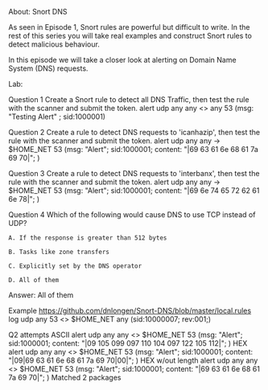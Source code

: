 About: Snort DNS

As seen in Episode 1, Snort rules are powerful but difficult to write. In the rest of this series you will take real examples and construct Snort rules to detect malicious behaviour. 

In this episode we will take a closer look at alerting on Domain Name System (DNS) requests.


Lab:

Question 1
Create a Snort rule to detect all DNS Traffic, then test the rule with the scanner and submit the token.
alert udp any any <> any 53 (msg: "Testing Alert" ; sid:1000001)

Question 2
Create a rule to detect DNS requests to 'icanhazip', then test the rule with the scanner and submit the token.
alert udp any any -> $HOME_NET 53 (msg: "Alert"; sid:1000001; content: "|69 63 61 6e 68 61 7a 69 70|"; )

Question 3
Create a rule to detect DNS requests to 'interbanx', then test the rule with the scanner and submit the token.
alert udp any any -> $HOME_NET 53 (msg: "Alert"; sid:1000001; content: "|69 6e 74 65 72 62 61 6e 78|"; )

Question 4
Which of the following would cause DNS to use TCP instead of UDP?

	A. If the response is greater than 512 bytes

	B. Tasks like zone transfers

	C. Explicitly set by the DNS operator

	D. All of them

Answer: All of them


Example
https://github.com/dnlongen/Snort-DNS/blob/master/local.rules
log udp any 53 <> $HOME_NET any (sid:10000007; rev:001;)


Q2 attempts
ASCII
alert udp any any <> $HOME_NET 53 (msg: "Alert"; sid:1000001; content: "|09 105 099 097 110 104 097 122 105 112|"; )
HEX
alert udp any any <> $HOME_NET 53 (msg: "Alert"; sid:1000001; content: "|09|69 63 61 6e 68 61 7a 69 70|00|"; )
HEX w/out length
alert udp any any <> $HOME_NET 53 (msg: "Alert"; sid:1000001; content: "|69 63 61 6e 68 61 7a 69 70|"; )
	Matched 2 packages